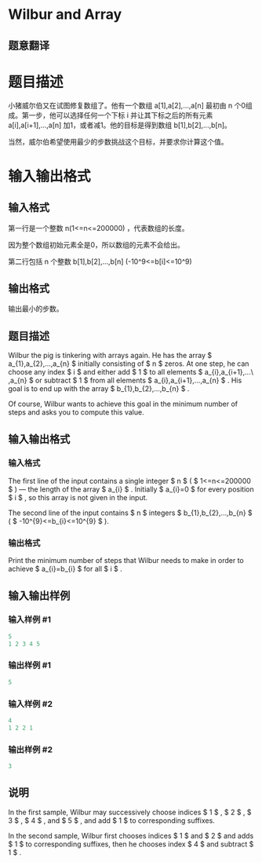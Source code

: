 # Wilbur and Array

## 题意翻译

# 题目描述

小猪威尔伯又在试图修复数组了。他有一个数组 a[1],a[2],...,a[n] 最初由 n 个0组成。第一步，他可以选择任何一个下标 i 并让其下标之后的所有元素 a[i],a[i+1],...,a[n] 加1，或者减1。他的目标是得到数组 b[1],b[2],...,b[n]。

当然，威尔伯希望使用最少的步数挑战这个目标，并要求你计算这个值。

# 输入输出格式

## 输入格式

第一行是一个整数 n(1<=n<=200000) ，代表数组的长度。

因为整个数组初始元素全是0，所以数组的元素不会给出。

第二行包括 n 个整数 b[1],b[2],...,b[n] (-10^9<=b[i]<=10^9)

## 输出格式

输出最小的步数。

## 题目描述

Wilbur the pig is tinkering with arrays again. He has the array $ a_{1},a_{2},...,a_{n} $ initially consisting of $ n $ zeros. At one step, he can choose any index $ i $ and either add $ 1 $ to all elements $ a_{i},a_{i+1},...\ ,a_{n} $ or subtract $ 1 $ from all elements $ a_{i},a_{i+1},...,a_{n} $ . His goal is to end up with the array $ b_{1},b_{2},...,b_{n} $ .

Of course, Wilbur wants to achieve this goal in the minimum number of steps and asks you to compute this value.

## 输入输出格式

### 输入格式

The first line of the input contains a single integer $ n $ ( $ 1<=n<=200000 $ ) — the length of the array $ a_{i} $ . Initially $ a_{i}=0 $ for every position $ i $ , so this array is not given in the input.

The second line of the input contains $ n $ integers $ b_{1},b_{2},...,b_{n} $ ( $ -10^{9}<=b_{i}<=10^{9} $ ).

### 输出格式

Print the minimum number of steps that Wilbur needs to make in order to achieve $ a_{i}=b_{i} $ for all $ i $ .

## 输入输出样例

### 输入样例 #1

```cpp
5
1 2 3 4 5

```
### 输出样例 #1

```cpp
5
```


### 输入样例 #2

```cpp
4
1 2 2 1

```
### 输出样例 #2

```cpp
3
```


## 说明

In the first sample, Wilbur may successively choose indices $ 1 $ , $ 2 $ , $ 3 $ , $ 4 $ , and $ 5 $ , and add $ 1 $ to corresponding suffixes.

In the second sample, Wilbur first chooses indices $ 1 $ and $ 2 $ and adds $ 1 $ to corresponding suffixes, then he chooses index $ 4 $ and subtract $ 1 $ .

